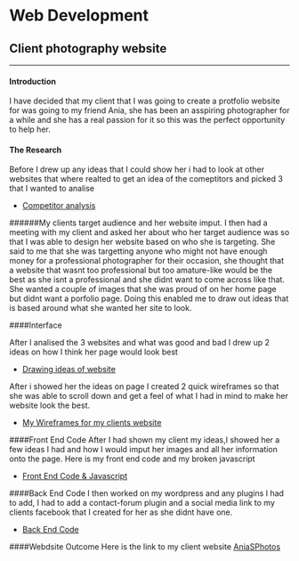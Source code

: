 # Web Development  

## Client photography website
---
#### Introduction
I have decided that my client that I was going to create a protfolio website for was going to my friend Ania, she has been an asspiring photographer for a while and she has a real passion for it so this was the perfect opportunity to help her.

 

#### The Research  
Before I drew up any ideas that I could show her i had to look at other websites that where realted to get an idea of the comeptitors and picked 3 that I wanted to analise

*  [Competitor analysis](http://www.fourthfloor.me/blogs/jjupp/2015/08/28/competitor-analysis/)

######My clients target audience and her website imput.
I then had a meeting with my client and asked her about who her target audience was so that I was able to design her website based on who she is targeting. She said to me that she was targetting anyone who might not have enough money for a professional photographer for their occasion, she thought that a website that wasnt too professional but too amature-like would be the best as she isnt a professional and she didnt want to come across like that. She wanted a couple of images that she was proud of on her home page but didnt want a porfolio page. Doing this enabled me to draw out ideas that is based around what she wanted her site to look.

####Interface

After I analised the 3 websites and what was good and bad I drew up 2 ideas on how I think her page would look best

*  [Drawing ideas of website](http://www.fourthfloor.me/blogs/jjupp/2015/08/28/sketch-website-layouts/)

After i showed her the ideas on page I created 2 quick wireframes so that she was able to scroll down and get a feel of what I had in mind to make her website look the best.

*  [My Wireframes for my clients website](http://www.fourthfloor.me/blogs/jjupp/2015/08/28/wireframe-ideas/)
  
####Front End Code
After I had shown my client my ideas,I showed her a few ideas I had and how I would imput her images and all her information onto the page. Here is my front end code and my broken javascript

*  [Front End Code & Javascript](http://www.fourthfloor.me/blogs/jjupp/2015/08/28/front-end-code/)

####Back End Code
I then worked on my wordpress and any plugins I had to add, I had to add a contact-forum plugin and a social media link to my clients facebook that I created for her as she didnt have one.

*  [Back End Code](http://www.fourthfloor.me/blogs/jjupp/2015/08/28/back-end-code/)

####Webdsite Outcome
Here is the link to my client website 
[AniaSPhotos](http://jjupp.raveweb.net/)

